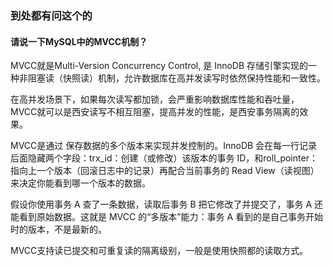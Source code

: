 ### 到处都有问这个的

#### 请说一下MySQL中的MVCC机制？

MVCC就是Multi-Version Concurrency Control, 是 InnoDB 存储引擎实现的一种非阻塞读（快照读）机制，允许数据库在高并发读写时依然保持性能和一致性。

在高并发场景下，如果每次读写都加锁，会严重影响数据库性能和吞吐量，MVCC就可以是西安读写不相互阻塞，提高并发的性能，是西安事务隔离的效果。

MVCC是通过 保存数据的多个版本来实现并发控制的。InnoDB 会在每一行记录后面隐藏两个字段：trx_id：创建（或修改）该版本的事务 ID，和roll_pointer：指向上一个版本（回滚日志中的记录）再配合当前事务的 Read View（读视图）来决定你能看到哪一个版本的数据。

假设你使用事务 A 查了一条数据，读取后事务 B 把它修改了并提交了，事务 A 还能看到原始数据。这就是 MVCC 的“多版本”能力：事务 A 看到的是自己事务开始时的版本，不是最新的。

MVCC支持读已提交和可重复读的隔离级别，一般是使用快照都的读取方式。